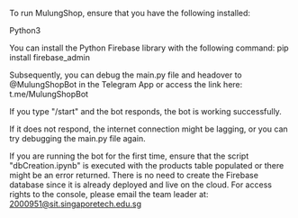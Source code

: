 To run MulungShop, ensure that you have the following installed:

Python3

You can install the Python Firebase library with the following command:
pip install firebase_admin

Subsequently, you can debug the main.py file and headover to @MulungShopBot in the Telegram App or access the link here: t.me/MulungShopBot

If you type "/start" and the bot responds, the bot is working successfully.

If it does not respond, the internet connection might be lagging, or you can try debugging the main.py file again.

If you are running the bot for the first time, ensure that the script "dbCreation.ipynb" is executed with the products table populated or there might be an error returned.
There is no need to create the Firebase database since it is already deployed and live on the cloud. For access rights to the console, please email the team leader at:
2000951@sit.singaporetech.edu.sg
